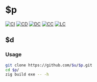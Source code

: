 # $p

[![CI][ci-shd]][ci-url]
[![CD][cd-shd]][cd-url]
[![DC][dc-shd]][dc-url]
[![CC][cc-shd]][cc-url]
[![LC][lc-shd]][lc-url]

## $d

### Usage

```sh
git clone https://github.com/$u/$p.git
cd $p/
zig build exe -- -h
```

<!-- MARKDOWN LINKS -->

[ci-shd]: https://img.shields.io/github/actions/workflow/status/$u/$p/ci.yaml?branch=main&style=for-the-badge&logo=github&label=CI&labelColor=black
[ci-url]: https://github.com/$u/$p/blob/main/.github/workflows/ci.yaml
[cd-shd]: https://img.shields.io/github/actions/workflow/status/$u/$p/cd.yaml?branch=main&style=for-the-badge&logo=github&label=CD&labelColor=black
[cd-url]: https://github.com/$u/$p/blob/main/.github/workflows/cd.yaml
[dc-shd]: https://img.shields.io/badge/click-F6A516?style=for-the-badge&logo=zig&logoColor=F6A516&label=doc&labelColor=black
[dc-url]: https://$u.github.io/$p
[cc-shd]: https://img.shields.io/codecov/c/github/$u/$p?style=for-the-badge&labelColor=black
[cc-url]: https://app.codecov.io/gh/$u/$p
[lc-shd]: https://img.shields.io/github/license/$u/$p.svg?style=for-the-badge&labelColor=black
[lc-url]: https://github.com/$u/$p/blob/main/LICENSE
